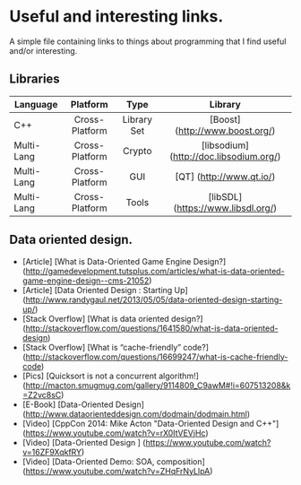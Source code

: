 Useful and interesting links.
=============================

A simple file containing links to things about programming that I find useful and/or interesting.


Libraries
---------

| Language      |Platform        | Type                 | Library                                                                 |
|---------------|:--------------:|:--------------------:|:-----------------------------------------------------------------------:|
| C++           | Cross-Platform | Library Set          | [Boost]     (http://www.boost.org/)                                     |
| Multi-Lang    | Cross-Platform | Crypto               | [libsodium] (http://doc.libsodium.org/)                                 |
| Multi-Lang    | Cross-Platform | GUI                  | [QT]        (http://www.qt.io/)                                         |
| Multi-Lang    | Cross-Platform | Tools                | [libSDL]    (https://www.libsdl.org/)                                   |

Data oriented design.
---------------------

-   [Article]        [What is Data-Oriented Game Engine Design?]              (http://gamedevelopment.tutsplus.com/articles/what-is-data-oriented-game-engine-design--cms-21052)
-   [Article]        [Data Oriented Design : Starting Up]                     (http://www.randygaul.net/2013/05/05/data-oriented-design-starting-up/)
-   [Stack Overflow] [What is data oriented design?]                          (http://stackoverflow.com/questions/1641580/what-is-data-oriented-design)
-   [Stack Overflow] [What is “cache-friendly” code?]                         (http://stackoverflow.com/questions/16699247/what-is-cache-friendly-code)
-   [Pics]           [Quicksort is not a concurrent algorithm!]               (http://macton.smugmug.com/gallery/9114809_C9awM#!i=607513208&k=Z2vc8sC)
-   [E-Book]         [Data-Oriented Design]                                   (http://www.dataorienteddesign.com/dodmain/dodmain.html)
-   [Video]          [CppCon 2014: Mike Acton "Data-Oriented Design and C++"] (https://www.youtube.com/watch?v=rX0ItVEVjHc)
-   [Video]          [Data-Oriented Design ]                                  (https://www.youtube.com/watch?v=16ZF9XqkfRY)
-   [Video]          [Data-Oriented Demo: SOA, composition]                   (https://www.youtube.com/watch?v=ZHqFrNyLlpA)


